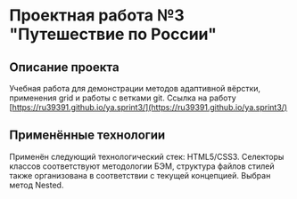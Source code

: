 # Проектная работа №3 "Путешествие по России"

## Описание проекта

Учебная работа для демонстрации методов адаптивной вёрстки, применения grid и работы с ветками git. Ссылка на работу [https://ru39391.github.io/ya.sprint3/](https://ru39391.github.io/ya.sprint3/)

## Применённые технологии

Применён следующий технологический стек: HTML5/CSS3. Селекторы классов соответствуют методологии БЭМ, структура файлов стилей также организована в соответствии с текущей концепцией. Выбран метод Nested.